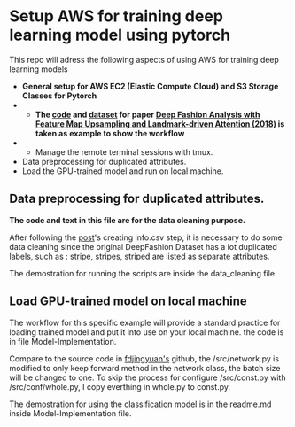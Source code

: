 # Setup AWS for training deep learning model using pytorch
This repo will adress the following aspects of using AWS for training deep learning models 
* **General setup for AWS EC2 (Elastic Compute Cloud) and S3 Storage Classes for Pytorch**
* * **The [code](https://github.com/fdjingyuan/Deep-Fashion-Analysis-ECCV2018) and [dataset](http://mmlab.ie.cuhk.edu.hk/projects/DeepFashion.html) for paper [Deep Fashion Analysis with Feature Map Upsampling and Landmark-driven Attention (2018)](https://drive.google.com/file/d/1Dyj0JIziIrTRWMWDfPOapksnJM5iPzEi/view) is taken as example to show the workflow** 
* * Manage the remote terminal sessions with tmux.
* Data preprocessing for duplicated attributes.
* Load the GPU-trained model and run on local machine.


## Data preprocessing for duplicated attributes.
**The code and text in this file are for the data cleaning purpose.**

After following the [post](https://github.com/fdjingyuan/Deep-Fashion-Analysis-ECCV2018/)'s creating info.csv step, 
it is necessary to do some data cleaning since the original DeepFashion Dataset has a lot duplicated labels, 
such as : stripe, stripes, striped are listed as separate attributes.

The demostration for running the scripts are inside the data_cleaning file.


## Load GPU-trained model on local machine
The workflow for this specific example will provide a standard practice for loading trained model and put it into use on your local machine. the code is in file Model-Implementation.

Compare to the source code in [fdjingyuan's](https://github.com/fdjingyuan/Deep-Fashion-Analysis-ECCV2018) github, the /src/network.py is modified to only keep forward method in the network class, the batch size will be changed to one. To skip the process for configure  /src/const.py with /src/conf/whole.py, I copy everthing in whole.py to const.py.

The demostration for using the classification model is in the readme.md inside Model-Implementation file.

